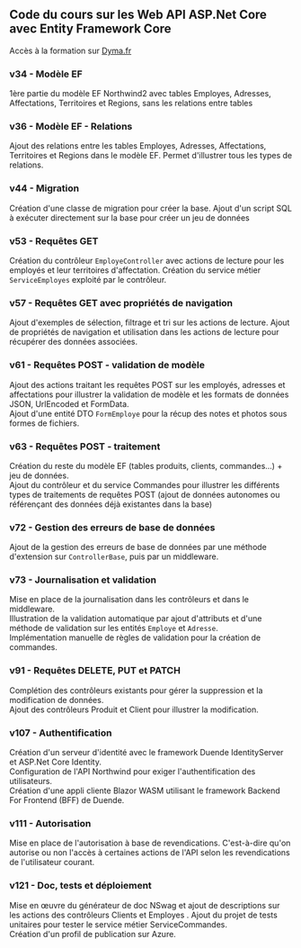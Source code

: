 ## Code du cours sur les Web API ASP.Net Core avec Entity Framework Core

Accès à la formation sur [Dyma.fr](https://dyma.fr/aspnetcore)

### v34 - Modèle EF
1ère partie du modèle EF Northwind2 avec tables Employes, Adresses, Affectations, Territoires et Regions, sans les relations entre tables 

### v36 - Modèle EF - Relations
Ajout des relations entre les tables Employes, Adresses, Affectations, Territoires et Regions dans le modèle EF. Permet d'illustrer tous les types de relations.

### v44 - Migration
Création d'une classe de migration pour créer la base. Ajout d'un script SQL à exécuter directement sur la base pour créer un jeu de données

### v53 - Requêtes GET
Création du contrôleur `EmployeController` avec actions de lecture pour les employés et leur territoires d'affectation. Création du service métier `ServiceEmployes` exploité par le contrôleur.

### v57 - Requêtes GET avec propriétés de navigation
Ajout d'exemples de sélection, filtrage et tri sur les actions de lecture. Ajout de propriétés de navigation et utilisation dans les actions de lecture pour récupérer des données associées.

### v61 - Requêtes POST - validation de modèle
Ajout des actions traitant les requêtes POST sur les employés, adresses et affectations pour illustrer la validation de modèle et les formats de données JSON, UrlEncoded et FormData.  
Ajout d'une entité DTO `FormEmploye` pour la récup des notes et photos sous formes de fichiers.

### v63 - Requêtes POST - traitement
Création du reste du modèle EF (tables produits, clients, commandes...) + jeu de données.  
Ajout du contrôleur et du service Commandes pour illustrer les différents types de traitements de requêtes POST (ajout de données autonomes ou référençant des données déjà existantes dans la base)

### v72 - Gestion des erreurs de base de données
Ajout de la gestion des erreurs de base de données par une méthode d'extension sur `ControllerBase`, puis par un middleware.

### v73 - Journalisation et validation
Mise en place de la journalisation dans les contrôleurs et dans le middleware.  
Illustration de la validation automatique par ajout d'attributs et d'une méthode de validation sur les entités `Employe` et `Adresse`.  
Implémentation manuelle de règles de validation pour la création de commandes.

### v91 - Requêtes DELETE, PUT et PATCH
Complétion des contrôleurs existants pour gérer la suppression et la modification de données.  
Ajout des contrôleurs Produit et Client pour illustrer  la modification.

### v107 - Authentification
Création d'un serveur d'identité avec le framework Duende IdentityServer et ASP.Net Core Identity.  
Configuration de l'API Northwind pour exiger l'authentification des utilisateurs.  
Création d'une appli cliente Blazor WASM utilisant le framework Backend For Frontend (BFF) de Duende.

### v111 - Autorisation
Mise en place de l'autorisation à base de revendications. C'est-à-dire qu'on autorise ou non l'accès à certaines actions de l'API selon les revendications de l'utilisateur courant.  

### v121 - Doc, tests et déploiement
Mise en œuvre du générateur de doc NSwag et ajout de descriptions sur les actions des contrôleurs Clients et Employes .
Ajout du projet de tests unitaires pour tester le service métier ServiceCommandes.  
Création d'un profil de publication sur Azure.